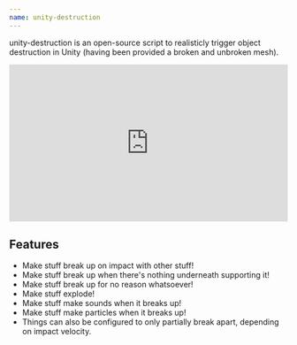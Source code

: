 ```yaml
---
name: unity-destruction
---
```


unity-destruction is an open-source script to realisticly trigger object destruction in Unity (having been provided a broken and unbroken mesh).

<div style='position:relative; padding-bottom:56.25%'><iframe src='https://gfycat.com/ifr/EverlastingSharpBantamrooster' frameborder='0' scrolling='no' width='100%' height='100%' style='position:absolute;top:0;left:0;' allowfullscreen></iframe></div>

## Features

- Make stuff break up on impact with other stuff!
- Make stuff break up when there's nothing underneath supporting it!
- Make stuff break up for no reason whatsoever!
- Make stuff explode!
- Make stuff make sounds when it breaks up!
- Make stuff make particles when it breaks up!
- Things can also be configured to only partially break apart, depending on impact velocity.
